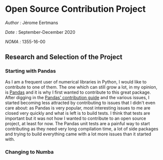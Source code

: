 # Open Source Contribution Project
*Author :* Jérome Eertmans

*Date :* September-December 2020

*NOMA :* 1355-16-00

## Research and Selection of the Project

### Starting with **Pandas**

As I am a frequent user of numerical libraries in Python, I would like to contribute to one of them. The one which can still grow a lot, in my opinion, is [Pandas](https://github.com/pandas-dev/pandas) and it is why I first wanted to contribute to this great package. After digging in the [Pandas' contribution guide](https://pandas.pydata.org/docs/dev/development/contributing.html#where-to-start) and the various issues, I started becoming less attracted by contributing to issues that I didn't even care about: as Pandas is very popular, most interesting issues to me are closed very quickly and what is left is to build tests. I think that tests are important but it was not how I wanted to contribute to an open source project, at least for now. The Pandas unit tests are a painful way to start contributing as they need very long compilation time, a lot of side packages and trying to build everything came with a lot more issues than it started with.

### Changing to **Numba**

<script src="https://cdn.plot.ly/plotly-latest.min.js"></script>
   <div id="cd52e831-399a-403d-9bb2-0c56214b1d38" style="height: 100%; width: 100%;" class="plotly-graph-div"></div>
   <script type="text/javascript">window.PLOTLYENV=window.PLOTLYENV || {};window.PLOTLYENV.BASE_URL="https://plot.ly";Plotly.newPlot("cd52e831-399a-403d-9bb2-0c56214b1d38", [{"type": "pie", "values": [4500, 2500, 1053, 500], "labels": ["Oxygen", "Hydrogen", "Carbon_Dioxide", "Nitrogen"]}], {}, {"linkText": "Export to plot.ly", "showLink": true})</script>

Later, I was coding in Python for an another course and I started using the [Numba](https://numba.pydata.org/) library for performances purposes, which is something I am very interested in. After a few minutes, I encountered a reference bug within the package. Before raising the alarm to the Numba community, I read their documentation, went through multiple issues and even came to find a fix to my issue.

## Starting to contribute to the project

Because it was an easy issue that I understand quite well, I created an [issue](https://github.com/numba/numba/issues/6276) that I documented as much as possible, while also following their guidelines. Quickly, a contributor replied to me and told me that I could try to fix this issue. After some comments we exchanged, we discover that it was actually 2 separated issues: he assigned me to the first one and I'm still investigating on the second one.

### First contribution to Numba

It turned out that the latter was not an issue related to Numba but more likely to Python's behavior. Anyway, my fix was pretty easy and my [PR](https://github.com/numba/numba/pull/6277) got accepted within the first 24 hours of existence of the [issue](https://github.com/numba/numba/issues/6276). My PR has been now merged and will be released with version [0.52](https://github.com/numba/numba/milestone/40).

```diff
diff --git numba/numba/np/arraymath.py jeertmans/numba/np/arraymath.py
@@ -4395,7 +4395,7 @@ def impl(a, b):
            raise ValueError((
                "Dimensions for both inputs is 2.\n"
                "Please replace your numpy.cross(a, b) call with "
-               "numba.numpy_extensions.cross2d(a, b)."
+               "a call to `cross2d(a, b)` from `numba.np.extensions`."
            ))
    return impl
```

Even though fixing the error was quite an easy task, I learn many interesting things on how to contribute and here is a quick summary:

#### 1. Reproducible error

Numba's community asks issues to fullfill two criterions:
- [x] I have tried using the latest released version of Numba (most recent is
 visible in the change log (https://github.com/numba/numba/blob/master/CHANGE_LOG).
- [x] I have included below a minimal working reproducer (if you are unsure how
 to write one see http://matthewrocklin.com/blog/work/2018/02/28/minimal-bug-reports).

Before posting my issue, I made sure to check them and that there was no similar issue already existing.

#### 2. Searching for a fix

I think that, when you post an issue, it is important to at least search for a fix. It will help other people understand what really goes wrong and how to quickyl adress your problem. I did search a fix and even found one.

So, I also proposed to be the one in charge of fixing the issue.

#### 3. Discuting the field of the fix

It is important to determine what should be fixed and what should not. Even if an error can be very wide, some of the **bad** behavior can be intentional. With the help of the Numba's contributors, we defined the field of what should be done.

#### 4. Making a Pull Request and adapting it

When I got the issue fixed, I made a PR. Quickly after, I received comment on what was good and what could be improved in my fix. The reviewers were super nice to me and helped me understand everything I needed to check before my PR could be considered a valid.

So, even if my fix started with a one line change in the code, I ended up updating
other parts of the code as well as checking that everything was working as expected
with unit tests.

### Second contribution to Numba

Because I still wanted to contribute to Numba, I searched through the proposed implementations listed in this [issue](https://github.com/numba/numba/issues/4074) and decided to implement the [`numpy.allclose`](https://numpy.org/doc/stable/reference/generated/numpy.allclose.html) function. I tried to be as complete as possible so I took other successful PR as example.
Once I was quite confident about my implementation, I started a [PR](https://github.com/numba/numba/pull/6286).

My PR is for the moment in the *ready for review* state.

Because Numba's main purpose is to accelerate execution time, it is interesting to see how my implementation compares with the original function (almost 6 times faster !).
 ```python
import numba as nb
import numpy as np

@nb.njit  # What I implemented (code is hidden behind the `njit` wrapper)
def allclose(a, b):
    return np.allclose(a, b)

a = np.random.rand(100, 100)

np.allclose(a, a)
>>> True
allclose(a, a)
>>> True
%timeit allclose(a, a)  # My implementation
>>> 10.9 µs ± 31.4 ns per loop (mean ± std. dev. of 7 runs, 100000 loops each)
%timeit np.allclose(a, a)  # Reference function
>>> 59.4 µs ± 221 ns per loop (mean ± std. dev. of 7 runs, 10000 loops each)
```
